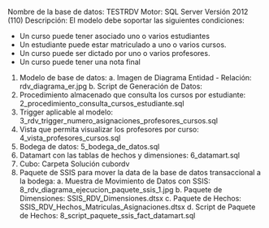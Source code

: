 Nombre de la base de datos: TESTRDV
Motor: SQL Server
Versión 2012 (110)
Descripción: El modelo debe soportar las siguientes condiciones:
- Un curso puede tener asociado uno o varios estudiantes
- Un estudiante puede estar matriculado a uno o varios cursos.
- Un curso puede ser dictado por uno o varios profesores.
- Un curso puede tener una nota final

1. Modelo de base de datos: 
	a. Imagen de Diagrama Entidad - Relación: rdv_diagrama_er.jpg
	b. Script de Generación de Datos: 
2. Procedimiento almacenado que consulta los cursos por estudiante: 2_procedimiento_consulta_cursos_estudiante.sql
3. Trigger aplicable al modelo:	3_rdv_trigger_numero_asignaciones_profesores_cursos.sql
4. Vista que permita visualizar los profesores por curso: 4_vista_profesores_cursos.sql
5. Bodega de datos:	5_bodega_de_datos.sql
6. Datamart con las tablas de hechos y dimensiones: 6_datamart.sql	
7. Cubo:	Carpeta Solución cubordv
8. Paquete de SSIS para mover la data de la base de datos transaccional a la bodega: 
	a. Muestra de Movimiento de Datos con SSIS: 8_rdv_diagrama_ejecucion_paquete_ssis_1.jpg
	b. Paquete de Dimensiones: 	SSIS_RDV_Dimensiones.dtsx
	c. Paquete de Hechos: 		SSIS_RDV_Hechos_Matriculas_Asignaciones.dtsx
	d. Script de Paquete de Hechos: 8_script_paquete_ssis_fact_datamart.sql
